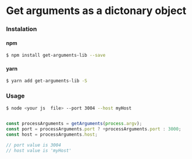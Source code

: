 # Get arguments as a dictonary object

### Instalation

#### npm 
```bash
$ npm install get-arguments-lib --save
```

#### yarn
```bash
$ yarn add get-arguments-lib -S
```

### Usage

``` bash
$ node <your js  file> --port 3004 --host myHost
```


``` javascript

const processArguments = getArguments(process.argv);
const port = processArguments.port ? +processArguments.port : 3000;
const host = processArguments.host;

// port value is 3004
// host value is 'myHost'

```


